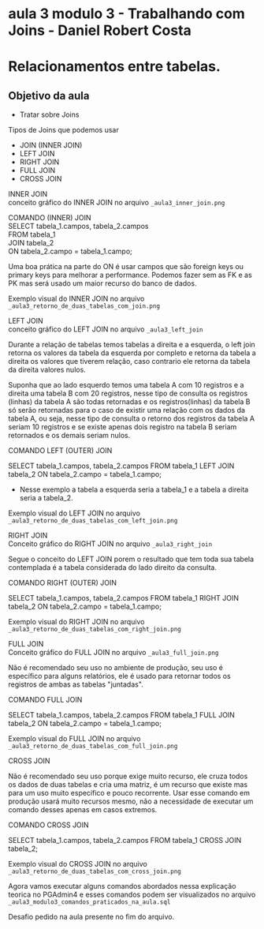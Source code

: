# aula 3 modulo 3 - Trabalhando com Joins - Daniel Robert Costa

# Relacionamentos entre tabelas.

## Objetivo da aula

* Tratar sobre Joins

Tipos de Joins que podemos usar

* JOIN (INNER JOIN)   
* LEFT JOIN   
* RIGHT JOIN  
* FULL JOIN   
* CROSS JOIN   

INNER JOIN   
conceito gráfico do INNER JOIN no arquivo `_aula3_inner_join.png`

COMANDO (INNER) JOIN   
SELECT tabela_1.campos, tabela_2.campos   
FROM tabela_1   
JOIN tabela_2   
 ON tabela_2.campo = tabela_1.campo;

Uma boa prática na parte do ON é usar campos que são foreign keys ou primary keys para melhorar a performance. Podemos fazer sem as FK e as PK 
mas será usado um maior recurso do banco de dados.

Exemplo visual do INNER JOIN no arquivo `_aula3_retorno_de_duas_tabelas_com_join.png`

LEFT JOIN    
conceito gráfico do LEFT JOIN no arquivo `_aula3_left_join`

Durante a relação de tabelas temos tabelas a direita e a esquerda, o left join retorna os valores da tabela da esquerda por completo e retorna da 
tabela a direita os valores que tiverem relação, caso contrario ele retorna da tabela da direita valores nulos.

Suponha que ao lado esquerdo temos uma tabela A com 10 registros e a direita uma tabela B com 20 registros, nesse tipo de consulta os registros 
(linhas) da tabela A são todas retornadas e os registros(linhas) da tabela B só serão retornadas para o caso de existir uma relação com os dados da 
tabela A, ou seja, nesse tipo de consulta o retorno dos registros da tabela A seriam 10 registros e se existe apenas dois registro na tabela B 
seriam retornados e os demais seriam nulos.

COMANDO LEFT (OUTER) JOIN

SELECT tabela_1.campos, tabela_2.campos
FROM tabela_1
LEFT JOIN tabela_2
 ON tabela_2.campo = tabela_1.campo;

* Nesse exemplo a tabela a esquerda seria a tabela_1 e a tabela a direita seria a tabela_2.

Exemplo visual do LEFT JOIN no arquivo `_aula3_retorno_de_duas_tabelas_com_left_join.png`

RIGHT JOIN   
Conceito gráfico do RIGHT JOIN no arquivo `_aula3_right_join`

Segue o conceito do LEFT JOIN porem o resultado que tem toda sua tabela contemplada é a tabela considerada do lado direito da consulta.

COMANDO RIGHT (OUTER) JOIN

SELECT tabela_1.campos, tabela_2.campos
FROM tabela_1
RIGHT JOIN tabela_2
 ON tabela_2.campo = tabela_1.campo;

Exemplo visual do RIGHT JOIN no arquivo `_aula3_retorno_de_duas_tabelas_com_right_join.png`

FULL JOIN   
Conceito gráfico do FULL JOIN no arquivo `_aula3_full_join.png`

Não é recomendado seu uso no ambiente de produção, seu uso é específico para alguns relatórios, ele é usado para retornar todos os registros de 
ambas as tabelas "juntadas".

COMANDO FULL JOIN

SELECT tabela_1.campos, tabela_2.campos
FROM tabela_1
FULL JOIN tabela_2
 ON tabela_2.campo = tabela_1.campo;

Exemplo visual do FULL JOIN no arquivo `_aula3_retorno_de_duas_tabelas_com_full_join.png`


CROSS JOIN   


Não é recomendado seu uso porque exige muito recurso, ele cruza todos os dados de duas tabelas e cria uma matriz, é um recurso que existe mas para 
um uso muito específico e pouco recorrente. Usar esse comando em produção usará muito recursos mesmo, não a necessidade de executar um comando 
desses apenas em casos extremos.

COMANDO CROSS JOIN

SELECT tabela_1.campos, tabela_2.campos
FROM tabela_1
CROSS JOIN tabela_2;

Exemplo visual do CROSS JOIN no arquivo `_aula3_retorno_de_duas_tabelas_com_cross_join.png`

Agora vamos executar alguns comandos abordados nessa explicação teorica no PGAdmin4 e esses comandos podem ser visualizados no arquivo 
`_aula3_modulo3_comandos_praticados_na_aula.sql`

Desafio pedido na aula presente no fim do arquivo.
